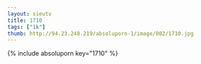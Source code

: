 ```yaml
--- 
layout: sieutv
title: 1710
tags: ["1k"]
thumb: http://94.23.248.219/absoluporn-1/image/002/1710.jpg
---
```

{% include absoluporn key="1710" %} 
